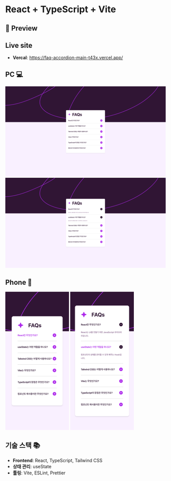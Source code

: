 # React + TypeScript + Vite

## 📸 Preview

## Live site

- **Vercal**: https://faq-accordion-main-t43x.vercel.app/

## PC 💻

![](./src/assets/screenshot/pc-lg_1.png)
![](./src/assets/screenshot/pc-lg_2.png)

## Phone 📱

<p align="left">
  <img src="./src/assets/screenshot/m-sm_1.png" width="200" />
  <img src="./src/assets/screenshot/m-sm_2.png" width="200" />
</p>

## 기술 스택 📚

- **Frontend**: React, TypeScript, Tailwind CSS
- **상태 관리**: useState
- **툴링**: Vite, ESLint, Prettier
